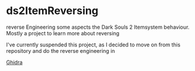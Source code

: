 # ds2ItemReversing
reverse Engineering some aspects the Dark Souls 2 Itemsystem behaviour. Mostly a project to learn more about reversing

I've currently suspended this project, as I decided to move on from this repository and do the reverse engineering in

[Ghidra](https://ghidra-sre.org/)
